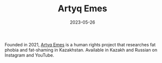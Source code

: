 ﻿---
title: "Artyq Emes"
linkTitle: "Artyq Emes"
contributor: ["Aizada Arystanbek"]
created: 2022-07-27
countries: ["Kazakhstan"]
category: ["Local NGO"]
tags: ["feminism", "feminist NGO", "activism", "instagram", "youtube"]
date_start: [2021]
date_end: []
data_type: ["qualitative", "narratives", "discourse"] 
language: ["Russian", "Kazakh"]
date: 2023-05-26
description: 
  Artyq Emes is a human rights project that researches fat phobia and fat-shaming in Kazakhstan
---

Founded in 2021, [Artyq Emes](https://www.instagram.com/artyqemes) is a human rights project that researches fat phobia and fat-shaming in Kazakhstan. Available in Kazakh and Russian on Instagram and YouTube. 
